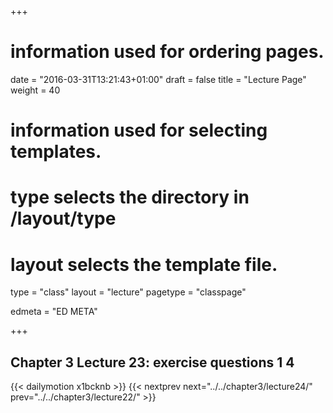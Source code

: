 +++
# information used for ordering pages.
date = "2016-03-31T13:21:43+01:00"
draft = false
title = "Lecture Page"
weight = 40

# information used for selecting templates.
# type selects the directory in /layout/type
# layout selects the template file.

type   = "class"
layout = "lecture"
pagetype = "classpage"





edmeta = "ED META"

+++
## Chapter 3 Lecture 23: exercise questions 1 4
{{< dailymotion x1bcknb >}}
{{< nextprev next="../../chapter3/lecture24/"     prev="../../chapter3/lecture22/"  >}}

